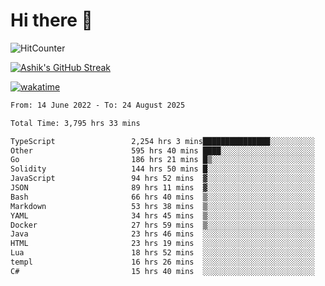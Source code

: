 # Hi there 👋

![HitCounter](https://hits.seeyoufarm.com/api/count/incr/badge.svg?url=https%3A%2F%2Fgithub.com%2Fashrhmn1212%2Fhit-counter)

<!-- ![Contribution Graph](https://github-readme-activity-graph.cyclic.app/graph?username=ashrhmn) -->


<!-- [![Top Langs](https://github-readme-stats.vercel.app/api/top-langs/?username=ashrhmn&layout=compact&theme=synthwave&langs_count=10&card_width=445)](https://github.com/anuraghazra/github-readme-stats) -->

[![Ashik's GitHub Streak](https://github-readme-streak-stats.herokuapp.com/?user=ashrhmn&theme=blood&fire=DD7F1C&background=151515&dates=9f9f9f&border=DD2727)](https://git.io/streak-stats)

<!-- ![Ashik's GitHub stats](https://github-readme-stats.vercel.app/api/?username=ashrhmn&show_icons=true&title_color=fff&icon_color=79ff97&text_color=9f9f9f&bg_color=151515) -->

[![wakatime](https://wakatime.com/badge/user/3df86613-ba63-4631-8e65-0ff18e7becad.svg)](https://wakatime.com/@3df86613-ba63-4631-8e65-0ff18e7becad)

<!--START_SECTION:waka-->

```txt
From: 14 June 2022 - To: 24 August 2025

Total Time: 3,795 hrs 33 mins

TypeScript                 2,254 hrs 3 mins███████████████░░░░░░░░░░   59.39 %
Other                      595 hrs 40 mins ████░░░░░░░░░░░░░░░░░░░░░   15.69 %
Go                         186 hrs 21 mins █▒░░░░░░░░░░░░░░░░░░░░░░░   04.91 %
Solidity                   144 hrs 50 mins █░░░░░░░░░░░░░░░░░░░░░░░░   03.82 %
JavaScript                 94 hrs 52 mins  ▓░░░░░░░░░░░░░░░░░░░░░░░░   02.50 %
JSON                       89 hrs 11 mins  ▓░░░░░░░░░░░░░░░░░░░░░░░░   02.35 %
Bash                       66 hrs 40 mins  ▒░░░░░░░░░░░░░░░░░░░░░░░░   01.76 %
Markdown                   53 hrs 38 mins  ▒░░░░░░░░░░░░░░░░░░░░░░░░   01.41 %
YAML                       34 hrs 45 mins  ▒░░░░░░░░░░░░░░░░░░░░░░░░   00.92 %
Docker                     27 hrs 59 mins  ▒░░░░░░░░░░░░░░░░░░░░░░░░   00.74 %
Java                       23 hrs 46 mins  ░░░░░░░░░░░░░░░░░░░░░░░░░   00.63 %
HTML                       23 hrs 19 mins  ░░░░░░░░░░░░░░░░░░░░░░░░░   00.61 %
Lua                        18 hrs 52 mins  ░░░░░░░░░░░░░░░░░░░░░░░░░   00.50 %
templ                      16 hrs 26 mins  ░░░░░░░░░░░░░░░░░░░░░░░░░   00.43 %
C#                         15 hrs 40 mins  ░░░░░░░░░░░░░░░░░░░░░░░░░   00.41 %
```

<!--END_SECTION:waka-->


<!--### Most Used Languages 
<img src="https://wakatime.com/share/@ashrhmn/24ecb986-5bf8-4607-af7f-0aab08908d8c.png" />

### Favourite Tools
<img src="https://wakatime.com/share/@ashrhmn/f4e08015-f3bc-460a-9228-95a3ba11c604.png" />-->

